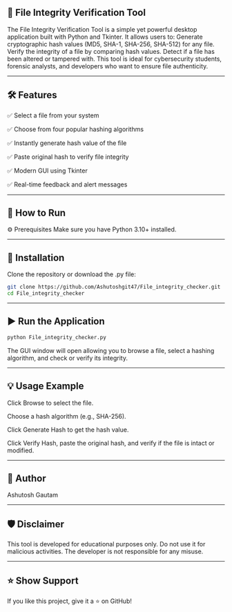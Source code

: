## 🔐 File Integrity Verification Tool


The File Integrity Verification Tool is a simple yet powerful desktop application built with Python and Tkinter. It allows users to:
Generate cryptographic hash values (MD5, SHA-1, SHA-256, SHA-512) for any file.
Verify the integrity of a file by comparing hash values.
Detect if a file has been altered or tampered with.
This tool is ideal for cybersecurity students, forensic analysts, and developers who want to ensure file authenticity.

---

## 🛠️ Features

✅ Select a file from your system

✅ Choose from four popular hashing algorithms

✅ Instantly generate hash value of the file

✅ Paste original hash to verify file integrity

✅ Modern GUI using Tkinter

✅ Real-time feedback and alert messages

---

## 🚀 How to Run
⚙️ Prerequisites
Make sure you have Python 3.10+ installed.

---

## 🔽 Installation
Clone the repository or download the .py file:

```bash
git clone https://github.com/Ashutoshgit47/File_integrity_checker.git
cd File_integrity_checker
```
---

## ▶️ Run the Application
```bash
python File_integrity_checker.py
```
The GUI window will open allowing you to browse a file, select a hashing algorithm, and check or verify its integrity.

---



## 💡 Usage Example

Click Browse to select the file.

Choose a hash algorithm (e.g., SHA-256).

Click Generate Hash to get the hash value.

Click Verify Hash, paste the original hash, and verify if the file is intact or modified.

---

## 📌 Author

Ashutosh Gautam

---

## 🛡️ Disclaimer

This tool is developed for educational purposes only. Do not use it for malicious activities. The developer is not responsible for any misuse.

---

## ⭐ Show Support

If you like this project, give it a ⭐ on GitHub!

